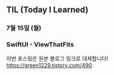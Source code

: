 ## TIL (Today I Learned)

### 7월 15일 (월)    
### SwiftUI - ViewThatFits     
이번 포스팅은 원본 블로그 링크로 대체합니다!   
https://green1229.tistory.com/490       